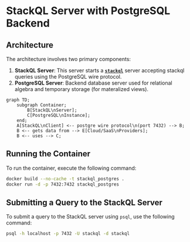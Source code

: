 # StackQL Server with PostgreSQL Backend

## Architecture

The architecture involves two primary components:

1. **StackQL Server**: This server starts a [__`stackql`__](https://github.com/stackql/stackql) server accepting stackql queries using the PostgreSQL wire protocol.
2. **PostgreSQL Server**: Backend database server used for relational algebra and temporary storage (for materalized views).

```mermaid
graph TD;
    subgraph Container;
		B[StackQL\nServer];
		C[PostgreSQL\nInstance];
    end;
    A[StackQL\nClient] <-- postgre wire protocol\n(port 7432) --> B;
    B <-- gets data from --> E[Cloud/SaaS\nProviders];
    B <-- uses --> C; 
```

## Running the Container

To run the container, execute the following command:

```bash
docker build --no-cache -t stackql_postgres .
docker run -d -p 7432:7432 stackql_postgres
```

## Submitting a Query to the StackQL Server

To submit a query to the StackQL server using `psql`, use the following command:

```bash
psql -h localhost -p 7432 -U stackql -d stackql
```

